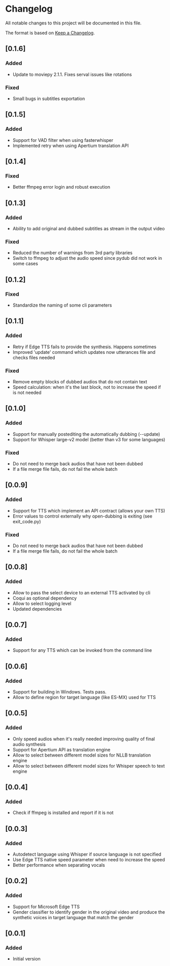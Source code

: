 # Changelog

All notable changes to this project will be documented in this file.

The format is based on [Keep a Changelog](https://keepachangelog.com/en/1.0.0/).

## [0.1.6]

### Added
- Update to moviepy 2.1.1. Fixes serval issues like rotations
### Fixed
- Small bugs in subtitles exportation

## [0.1.5]

### Added
- Support for VAD filter when using fasterwhisper
- Implemented retry when using Apertium translation API

## [0.1.4]

### Fixed
- Better ffmpeg error login and robust execution

## [0.1.3]

### Added
- Ability to add original and dubbed subtitles as stream in the output video

### Fixed
- Reduced the number of warnings from 3rd party libraries
- Switch to ffmpeg to adjust the audio speed since pydub did not work in some cases

## [0.1.2]

### Fixed
- Standardize the naming of some cli parameters

## [0.1.1]

### Added
- Retry if Edge TTS fails to provide the synthesis. Happens sometimes
- Improved 'update' command which updates now utterances file and checks files needed

### Fixed
- Remove empty blocks of dubbed audios that do not contain text
- Speed calculation: when it's the last block, not to increase the speed if is not needed

## [0.1.0]

### Added
- Support for manually postediting the automatically dubbing (--update)
- Support for Whisper large-v2 model (better than v3 for some languages)

### Fixed
- Do not need to merge back audios that have not been dubbed
- If a file merge file fails, do not fail the whole batch

## [0.0.9]

### Added
- Support for TTS which implement an API contract (allows your own TTS)
- Error values to control externally why open-dubbing is exiting (see exit_code.py)

### Fixed
- Do not need to merge back audios that have not been dubbed
- If a file merge file fails, do not fail the whole batch

## [0.0.8]

### Added
- Allow to pass the select device to an external TTS activated by cli
- Coqui as optional dependency
- Allow to select logging level
- Updated dependencies

## [0.0.7]

### Added
- Support for any TTS which can be invoked from the command line

## [0.0.6]

### Added
- Support for building in Windows. Tests pass.
- Allow to define region for target language (like ES-MX) used for TTS

## [0.0.5]

### Added

- Only speed audios when it's really needed improving quality of final audio synthesis
- Support for Apertium API as translation engine
- Allow to select between different model sizes for NLLB translation engine
- Allow to select between different model sizes for Whisper speech to text engine

## [0.0.4]

### Added

- Check if ffmpeg is installed and report if it is not

## [0.0.3]

### Added

- Autodetect language using Whisper if source language is not specified
- Use Edge TTS native speed parameter when need to increase the speed
- Better performance when separating vocals

## [0.0.2]

### Added

- Support for Microsoft Edge TTS
- Gender classifier to identify gender in the original video and produce the synthetic voices in target language that match the gender

## [0.0.1]

### Added
- Initial version
